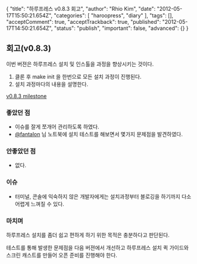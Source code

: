 {
    "title": "하루프레스 v0.8.3 회고",
    "author": "Rhio Kim",
    "date": "2012-05-17T15:50:21.654Z",
    "categories": [
        "haroopress",
        "diary"
    ],
    "tags": [],
    "acceptComment": true,
    "acceptTrackback": true,
    "published": "2012-05-17T14:50:21.654Z",
    "status": "publish",
    "important": false,
    "advanced": {}
}

## 회고(v0.8.3)
이번 버젼은 하루프레스 설치 및 인스톨을 과정을 향상시키는 것이다.  

1. 클론 후 make init 을 한번으로 모든 설치 과정이 진행된다.
2. 설치 과정마다의 내용을 설명한다.

 [v0.8.3 milestone](https://github.com/rhiokim/haroopress/issues?milestone=11&page=1&state=closed)


### 좋았던 점
* 이슈를 잘게 쪼개어 관리하도록 하였다.
* [@fantalon](http://twitter.com/#!/fantalon) 님 노트북에 설치 테스트를 해보면서 몇가지 문제점을 발견하였다.

### 안좋았던 점
* 없다. 

### 이슈
* 터미널, 콘솔에 익숙하지 않은 개발자에게는 설치과정부터 블로깅을 하기까지 다소 어렵게 느껴질 수 있다.

### 마치며
하루프레스 설치를 좀더 쉽고 편하게 하기 위한 목적은 충분하다고 판단된다.

테스트를 통해 발생한 문제점을 다음 버젼에서 개선하고 하루프레스 설치 퀵 가이드와 스크린 캐스트를 만들어 오픈 준비를 진행해야 한다.
